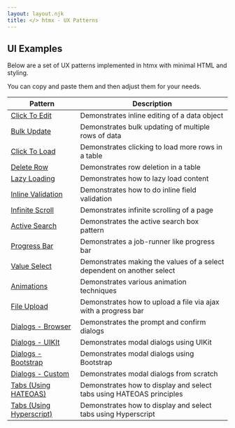 ```yaml
---
layout: layout.njk
title: </> htmx - UX Patterns
---
```


## UI Examples

Below are a set of UX patterns implemented in htmx with minimal HTML and styling.

You can copy and paste them and then adjust them for your needs.

| Pattern | Description |
|-----------|-------------|
| [Click To Edit](/examples/click-to-edit) | Demonstrates inline editing of a data object
| [Bulk Update](/examples/bulk-update) | Demonstrates bulk updating of multiple rows of data
| [Click To Load](/examples/click-to-load) | Demonstrates clicking to load more rows in a table
| [Delete Row](/examples/delete-row) | Demonstrates row deletion in a table
| [Lazy Loading](/examples/lazy-load) | Demonstrates how to lazy load content
| [Inline Validation](/examples/inline-validation) | Demonstrates how to do inline field validation
| [Infinite Scroll](/examples/infinite-scroll) | Demonstrates infinite scrolling of a page
| [Active Search](/examples/active-search) | Demonstrates the active search box pattern
| [Progress Bar](/examples/progress-bar) | Demonstrates a job-runner like progress bar
| [Value Select](/examples/value-select) | Demonstrates making the values of a select dependent on another select
| [Animations](/examples/animations) | Demonstrates various animation techniques
| [File Upload](/examples/file-upload) | Demonstrates how to upload a file via ajax with a progress bar
| [Dialogs - Browser](/examples/dialogs) | Demonstrates the prompt and confirm dialogs
| [Dialogs - UIKIt](/examples/modal-uikit) | Demonstrates modal dialogs using UIKit
| [Dialogs - Bootstrap](/examples/modal-bootstrap) | Demonstrates modal dialogs using Bootstrap
| [Dialogs - Custom](/examples/modal-custom) | Demonstrates modal dialogs from scratch
| [Tabs (Using HATEOAS)](/examples/tabs-hateoas) | Demonstrates how to display and select tabs using HATEOAS principles
| [Tabs (Using Hyperscript)](/examples/tabs-hyperscript) | Demonstrates how to display and select tabs using Hyperscript

